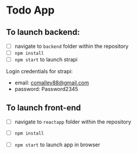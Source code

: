 # Todo App

## To launch backend:

- [ ] navigate to `backend` folder within the repository 
- [ ] `npm install`
- [ ] `npm start` to launch strapi

Login credentials for strapi:
- email: comalley88@gmail.com
- password: Password2345

## To launch front-end 

- [ ] navigate to `reactapp` folder within the repository
- [ ] `npm install`
- [ ] `npm start` to launch app in browser


